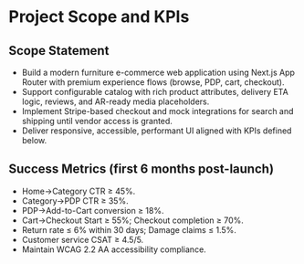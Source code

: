 # Project Scope and KPIs

## Scope Statement
- Build a modern furniture e-commerce web application using Next.js App Router with premium experience flows (browse, PDP, cart, checkout).
- Support configurable catalog with rich product attributes, delivery ETA logic, reviews, and AR-ready media placeholders.
- Implement Stripe-based checkout and mock integrations for search and shipping until vendor access is granted.
- Deliver responsive, accessible, performant UI aligned with KPIs defined below.

## Success Metrics (first 6 months post-launch)
- Home→Category CTR ≥ 45%.
- Category→PDP CTR ≥ 35%.
- PDP→Add-to-Cart conversion ≥ 18%.
- Cart→Checkout Start ≥ 55%; Checkout completion ≥ 70%.
- Return rate ≤ 6% within 30 days; Damage claims ≤ 1.5%.
- Customer service CSAT ≥ 4.5/5.
- Maintain WCAG 2.2 AA accessibility compliance.
